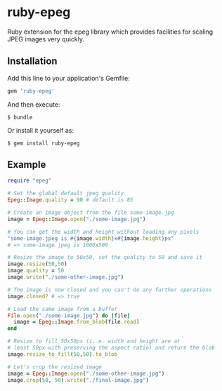 # ruby-epeg

Ruby extension for the epeg library which provides facilities for scaling JPEG images very quickly.

## Installation

Add this line to your application's Gemfile:

```ruby
gem 'ruby-epeg'
```

And then execute:

    $ bundle

Or install it yourself as:

    $ gem install ruby-epeg

## Example

```ruby
require "epeg"

# Set the global default jpeg quality
Epeg::Image.quality = 90 # default is 85

# Create an image object from the file some-image.jpg
image = Epeg::Image.open("./some-image.jpg")

# You can get the width and height without loading any pixels
"some-image.jpeg is #{image.width}x#{image.height}px"
# => some-image.jpeg is 1000x500

# Resize the image to 50x50, set the quality to 50 and save it
image.resize(50,50)
image.quality = 50
image.write("./some-other-image.jpg")

# The image is now closed and you can't do any further operations
image.closed? # => true

# Load the same image from a buffer
File.open("./some-image.jpg") do |file|
  image = Epeg::Image.from_blob(file.read)
end

# Resize to fill 50x50px (i. e. width and height are at
# least 50px with preserving the aspect ratio) and return the blob
image.resize_to_fill(50,50).to_blob

# Let's crop the resized image
image = Epeg::Image.open("./some-other-image.jpg")
image.crop(50, 50).write("./final-image.jpg")
```

